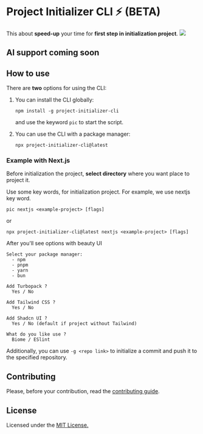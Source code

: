 # Project Initializer CLI ⚡️ (BETA)

This about **speed-up** your time for **first step in initialization project**.
<img src="https://maroon-spare-jay-600.mypinata.cloud/ipfs/bafkreigtw7ftlg66alsortigf37wytcm7ackow3o7zllo3vwihc2uypmt4" />

## AI support coming soon

## How to use
There are **two** options for using the CLI:
1. You can install the CLI globally:
    ```
    npm install -g project-initializer-cli
    ```
    and use the keyword `pic` to start the script.

2. You can use the CLI with a package manager:
    ```
    npx project-initializer-cli@latest
    ```

### Example with Next.js
Before initialization the project, **select directory** where you want place to project it.

Use some key words, for initialization project. For example, we use nextjs key word. 

```
pic nextjs <example-project> [flags]
```
or
```
npx project-initializer-cli@latest nextjs <example-project> [flags]
```
After you'll see options with beauty UI

```
Select your package manager:
  - npm
  - pnpm
  - yarn
  - bun
  
Add Turbopack ?
  Yes / No
  
Add Tailwind CSS ?
  Yes / No
  
Add Shadcn UI ?
  Yes / No (default if project without Tailwind)

What do you like use ?
  Biome / ESlint
```
Additionally, you can use `-g <repo link>` to initialize a commit and push it to the specified repository.

## Contributing
Please, before your contribution, read the <a href="https://github.com/HzDev3628/project-initializer-cli/blob/main/CONTRIBUTING.md">contributing guide</a>.

## License
Licensed under the <a href="https://github.com/HzDev3628/project-initializer-cli/blob/main/LICENSE">MIT License.</a>